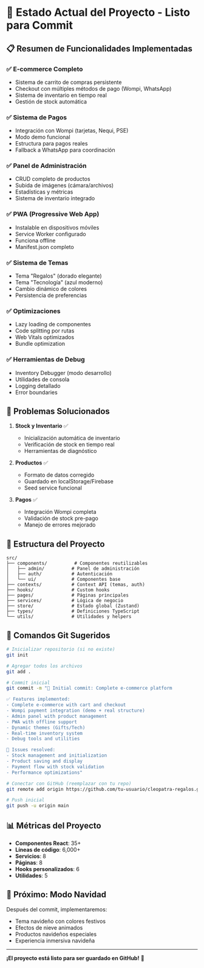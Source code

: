 # 🚀 Estado Actual del Proyecto - Listo para Commit

## 📋 **Resumen de Funcionalidades Implementadas**

### ✅ **E-commerce Completo**
- Sistema de carrito de compras persistente
- Checkout con múltiples métodos de pago (Wompi, WhatsApp)
- Sistema de inventario en tiempo real
- Gestión de stock automática

### ✅ **Sistema de Pagos**
- Integración con Wompi (tarjetas, Nequi, PSE)
- Modo demo funcional
- Estructura para pagos reales
- Fallback a WhatsApp para coordinación

### ✅ **Panel de Administración**
- CRUD completo de productos
- Subida de imágenes (cámara/archivos)
- Estadísticas y métricas
- Sistema de inventario integrado

### ✅ **PWA (Progressive Web App)**
- Instalable en dispositivos móviles
- Service Worker configurado
- Funciona offline
- Manifest.json completo

### ✅ **Sistema de Temas**
- Tema "Regalos" (dorado elegante)
- Tema "Tecnología" (azul moderno)
- Cambio dinámico de colores
- Persistencia de preferencias

### ✅ **Optimizaciones**
- Lazy loading de componentes
- Code splitting por rutas
- Web Vitals optimizados
- Bundle optimization

### ✅ **Herramientas de Debug**
- Inventory Debugger (modo desarrollo)
- Utilidades de consola
- Logging detallado
- Error boundaries

## 🔧 **Problemas Solucionados**

1. **Stock y Inventario** ✅
   - Inicialización automática de inventario
   - Verificación de stock en tiempo real
   - Herramientas de diagnóstico

2. **Productos** ✅
   - Formato de datos corregido
   - Guardado en localStorage/Firebase
   - Seed service funcional

3. **Pagos** ✅
   - Integración Wompi completa
   - Validación de stock pre-pago
   - Manejo de errores mejorado

## 📁 **Estructura del Proyecto**

```
src/
├── components/          # Componentes reutilizables
│   ├── admin/          # Panel de administración
│   ├── auth/           # Autenticación
│   └── ui/             # Componentes base
├── contexts/           # Context API (temas, auth)
├── hooks/              # Custom hooks
├── pages/              # Páginas principales
├── services/           # Lógica de negocio
├── store/              # Estado global (Zustand)
├── types/              # Definiciones TypeScript
└── utils/              # Utilidades y helpers
```

## 🎯 **Comandos Git Sugeridos**

```bash
# Inicializar repositorio (si no existe)
git init

# Agregar todos los archivos
git add .

# Commit inicial
git commit -m "🎉 Initial commit: Complete e-commerce platform

✅ Features implemented:
- Complete e-commerce with cart and checkout
- Wompi payment integration (demo + real structure)
- Admin panel with product management
- PWA with offline support
- Dynamic themes (Gifts/Tech)
- Real-time inventory system
- Debug tools and utilities

🔧 Issues resolved:
- Stock management and initialization
- Product saving and display
- Payment flow with stock validation
- Performance optimizations"

# Conectar con GitHub (reemplazar con tu repo)
git remote add origin https://github.com/tu-usuario/cleopatra-regalos.git

# Push inicial
git push -u origin main
```

## 📊 **Métricas del Proyecto**

- **Componentes React**: 35+
- **Líneas de código**: 6,000+
- **Servicios**: 8
- **Páginas**: 8
- **Hooks personalizados**: 6
- **Utilidades**: 5

## 🚀 **Próximo: Modo Navidad**

Después del commit, implementaremos:
- Tema navideño con colores festivos
- Efectos de nieve animados
- Productos navideños especiales
- Experiencia inmersiva navideña

---

**¡El proyecto está listo para ser guardado en GitHub!** 🎉